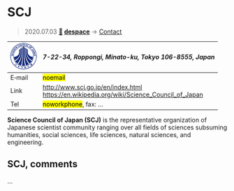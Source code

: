 # SCJ
> 2020.07.03 **[🚀](../index/index.md) [despace](index.md)** → [Contact](contact.md)

|[![](f/contact/s/scj_logo1_thumb.png)](f/contact/s/scj_logo1.png)|*7-22-34, Roppongi, Minato-ku, Tokyo 106-8555, Japan*|
|:--|:--|
|E‑mail| <mark>noemail</mark> |
|Link| <http://www.scj.go.jp/en/index.html><br> <https://en.wikipedia.org/wiki/Science_Council_of_Japan> |
|Tel| <mark>noworkphone</mark>, fax: … |

**Science Council of Japan (SCJ)** is the representative organization of Japanese scientist community ranging over all fields of sciences subsuming humanities, social sciences, life sciences, natural sciences, and engineering.

<p style="page-break-after:always"> </p>

## SCJ, comments

…

